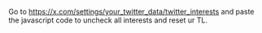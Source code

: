 Go to https://x.com/settings/your_twitter_data/twitter_interests and paste the javascript code to uncheck all interests and reset ur TL.
